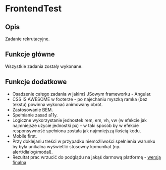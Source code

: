 # FrontendTest

## Opis

Zadanie rekrutacyjne.

## Funkcje główne

Wszystkie zadania zostały wykonane.

## Funkcje dodatkowe
- Osadzenie całego zadania w jakimś JSowym frameworku - Angular.
- CSS IS AWESOME w footerze - po najechaniu myszką ramka (bez tekstu) powinna wykonać animowany obrót.
- Zastosowanie BEM.
- Spełnianie zasad a11y.
- Logiczne wykorzystanie jednostek rem, em, vh, vw (w efekcie jak najmniejsze użycie jednostki px) - w taki sposób by w efekcie responsywność spełniona została jak najmniejszą ilością kodu.
- Mobile first.
- Przy doklejaniu treści w przypadku niemożliwości spełnienia warunku by była unikalna wyświetlić stosowny komunikat (np. alert/dialog/modal).
- Rezultat prac wrzucić do podglądu na jakąś darmową platformę - [wersja finalna](https://frontend-test-app.netlify.app/)
